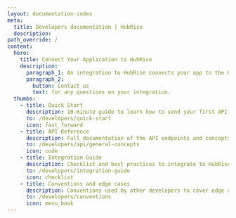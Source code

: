 ```yaml
---
layout: documentation-index
meta:
  title: Developers documentation | HubRise
  description:
path_override: /
content:
  hero:
    title: Connect Your Application to HubRise
    description:
      paragraph_1: An integration to HubRise connects your app to the HubRise ecosystem.
      paragraph_2:
        button: Contact us
        text: for any questions on your integration.
  thumbs:
    - title: Quick Start
      description: 10-minute guide to learn how to send your first API requests
      to: /developers/quick-start
      icon: fast_forward
    - title: API Reference
      description: Full documentation of the API endpoints and concepts
      to: /developers/api/general-concepts
      icon: code
    - title: Integration Guide
      description: Checklist and best practices to integrate to HubRise
      to: /developers/integration-guide
      icon: checklist
    - title: Conventions and edge cases
      description: Conventions used by other developers to cover edge cases
      to: /developers/conventions
      icon: menu_book
---
```

